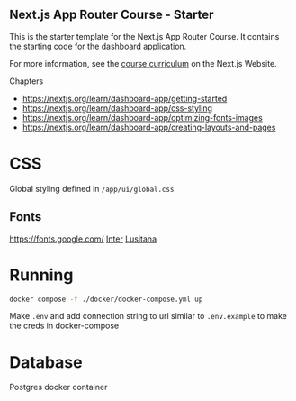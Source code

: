 ## Next.js App Router Course - Starter

This is the starter template for the Next.js App Router Course. It contains the starting code for the dashboard application.

For more information, see the [course curriculum](https://nextjs.org/learn) on the Next.js Website.

Chapters
- https://nextjs.org/learn/dashboard-app/getting-started
- https://nextjs.org/learn/dashboard-app/css-styling
- https://nextjs.org/learn/dashboard-app/optimizing-fonts-images
- https://nextjs.org/learn/dashboard-app/creating-layouts-and-pages

# CSS
Global styling defined in `/app/ui/global.css`

## Fonts
https://fonts.google.com/
[Inter](https://fonts.google.com/specimen/Inter)
[Lusitana](https://fonts.google.com/specimen/Lusitana)

# Running
```bash
docker compose -f ./docker/docker-compose.yml up
```
Make `.env` and add connection string to url similar to `.env.example` to make the creds in docker-compose

# Database
Postgres docker container